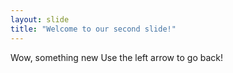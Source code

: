 ```yaml
---
layout: slide
title: "Welcome to our second slide!"
---
```

Wow, something new
Use the left arrow to go back!
